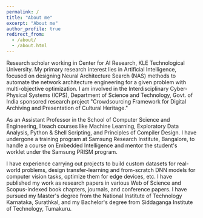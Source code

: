 ```yaml
---
permalink: /
title: "About me"
excerpt: "About me"
author_profile: true
redirect_from: 
  - /about/
  - /about.html
---
```


Research scholar working in Center for AI Research, KLE Technological University. My primary research interest lies in Artificial Intelligence, focused on designing Neural Architecture Search (NAS) methods to automate the network architecture engineering for a given problem with multi-objective optimization. I am involved in the Interdisciplinary Cyber-Physical Systems (ICPS), Department of Science and Technology, Govt. of India sponsored research project "Crowdsourcing Framework for Digital Archiving and Presentation of Cultural Heritage."


As an Assistant Professor in the School of Computer Science and Engineering, I teach courses like Machine Learning, Exploratory Data Analysis, Python & Shell Scripting, and Principles of Compiler Design. I have undergone a training program at Samsung Research Institute, Bangalore, to handle a course on Embedded Intelligence and mentor the student's worklet under the Samsung PRISM program.


I have experience carrying out projects to build custom datasets for real-world problems, design transfer-learning and from-scratch DNN models for computer vision tasks, optimize them for edge devices, etc. I have published my work as research papers in various Web of Science and Scopus-indexed book chapters, journals, and conference papers. I have pursued my Master's degree from the National Institute of Technology Karnataka, Surathkal, and my Bachelor's degree from Siddaganga Institute of Technology, Tumakuru.


